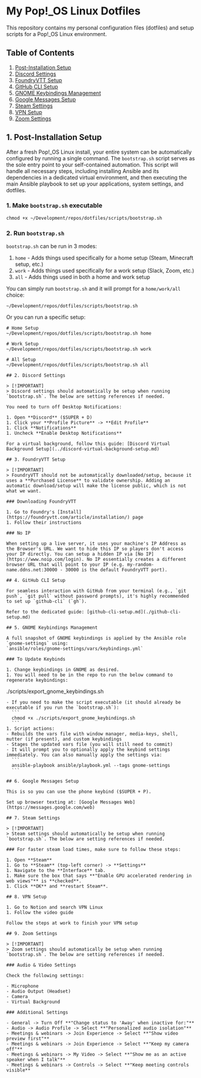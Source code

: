 # My Pop!\_OS Linux Dotfiles

This repository contains my personal configuration files (dotfiles) and setup scripts for a Pop!\_OS Linux environment.

## Table of Contents

1. [Post-Installation Setup](#1-post-installation-setup)
1. [Discord Settings](#2-discord-settings)
1. [FoundryVTT Setup](#3-foundryvtt-setup)
1. [GitHub CLI Setup](#4-github-cli-setup)
1. [GNOME Keybindings Management](#5-gnome-keybindings-management)
1. [Google Messages Setup](#6-google-messages-setup)
1. [Steam Settings](#7-steam-settings)
1. [VPN Setup](#8-vpn-setup)
1. [Zoom Settings](#9-zoom-settings)

## 1. Post-Installation Setup

After a fresh Pop!\_OS Linux install, your entire system can be automatically configured by running a single command. The `bootstrap.sh` script serves as the sole entry point to your self-contained automation. This script will handle all necessary steps, including installing Ansible and its dependencies in a dedicated virtual environment, and then executing the main Ansible playbook to set up your applications, system settings, and dotfiles.

### 1. Make `bootstrap.sh` executable

```
chmod +x ~/Development/repos/dotfiles/scripts/bootstrap.sh
```

### 2. Run `bootstrap.sh`

`bootstrap.sh` can be run in 3 modes:

1. `home` - Adds things used specifically for a home setup (Steam, Minecraft setup, etc.)
1. `work` - Adds things used specifically for a work setup (Slack, Zoom, etc.)
1. `all` - Adds things used in both a home and work setup

You can simply run `bootstrap.sh` and it will prompt for a `home/work/all` choice:

```
~/Development/repos/dotfiles/scripts/bootstrap.sh
```

Or you can run a specific setup:

```
# Home Setup
~/Development/repos/dotfiles/scripts/bootstrap.sh home

# Work Setup
~/Development/repos/dotfiles/scripts/bootstrap.sh work

# All Setup
~/Development/repos/dotfiles/scripts/bootstrap.sh all

## 2. Discord Settings

> [!IMPORTANT]
> Discord settings should automatically be setup when running `bootstrap.sh`. The below are setting references if needed.

You need to turn off Desktop Notifications:

1. Open **Discord** ($SUPER + D)
1. Click your **Profile Picture** -> **Edit Profile**
1. Click **Notifications**
1. Uncheck **Enable Desktop Notifications**

For a virtual background, follow this guide: [Discord Virtual Background Setup](../discord-virtual-background-setup.md)

## 3. FoundryVTT Setup

> [!IMPORTANT]
> FoundryVTT should not be automatically downloaded/setup, because it uses a **Purchased License** to validate ownership. Adding an automatic download/setup will make the license public, which is not what we want.

### Downloading FoundryVTT

1. Go to Foundry's [Install](https://foundryvtt.com/article/installation/) page
1. Follow their instructions

### No IP

When setting up a live server, it uses your machine's IP Address as the Browser's URL. We want to hide this IP so players don't access your IP directly. You can setup a hidden IP via [No IP](https://www.noip.com/login). No IP essentially creates a different browser URL that will point to your IP (e.g. my-random-name.ddns.net:30000 - 30000 is the default FoundryVTT port).

## 4. GitHub CLI Setup

For seamless interaction with GitHub from your terminal (e.g., `git push`, `git pull` without password prompts), it's highly recommended to set up `github-cli` (`gh`).

Refer to the dedicated guide: [github-cli-setup.md](./github-cli-setup.md)

## 5. GNOME Keybindings Management

A full snapshot of GNOME keybindings is applied by the Ansible role `gnome-settings` using:
`ansible/roles/gnome-settings/vars/keybindings.yml`

### To Update Keybinds

1. Change keybindings in GNOME as desired.
1. You will need to be in the repo to run the below command to regenerate keybindings:
```

./scripts/export_gnome_keybindings.sh

````
- If you need to make the script executable (it should already be executable if you run the `bootstrap.sh`):
  ```
  chmod +x ./scripts/export_gnome_keybindings.sh
  ```
1. Script actions:
- Rebuilds the vars file with window manager, media-keys, shell, mutter (if present), and custom keybindings
- Stages the updated vars file (you will still need to commit)
- It will prompt you to optionally apply the keybind settings immediately. You can also manually apply the settings via:
  ```
  ansible-playbook ansible/playbook.yml --tags gnome-settings
  ```

## 6. Google Messages Setup

This is so you can use the phone keybind ($SUPER + P).

Set up browser texting at: [Google Messages Web](https://messages.google.com/web)

## 7. Steam Settings

> [!IMPORTANT]
> Steam settings should automatically be setup when running `bootstrap.sh`. The below are setting references if needed.

### For faster steam load times, make sure to follow these steps:

1. Open **Steam**
1. Go to **Steam** (top-left corner) -> **Settings**
1. Navigate to the **Interface** tab.
1. Make sure the box that says **"Enable GPU accelerated rendering in web views"** is **checked**.
1. Click **OK** and **restart Steam**.

## 8. VPN Setup

1. Go to Notion and search VPN Linux
1. Follow the video guide

Follow the steps at work to finish your VPN setup

## 9. Zoom Settings

> [!IMPORTANT]
> Zoom settings should automatically be setup when running `bootstrap.sh`. The below are setting references if needed.

### Audio & Video Settings

Check the following settings:

- Microphone
- Audio Output (Headset)
- Camera
- Virtual Background

### Additional Settings

- General -> Turn Off **"Change status to 'Away' when inactive for:"**
- Audio -> Audio Profile -> Select **"Personalized audio isolation"**
- Meetings & webinars -> Join Experience -> Select **"Show video preview first"**
- Meetings & webinars -> Join Experience -> Select **"Keep my camera off"**
- Meetings & webinars -> My Video -> Select **"Show me as an active speaker when I talk"**
- Meetings & webinars -> Controls -> Select **"Keep meeting controls visible**
````
